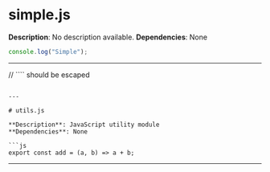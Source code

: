 # simple.js

**Description**: No description available.
**Dependencies**: None

```js
console.log("Simple");
```

---

// ```` should be escaped
```

---

# utils.js

**Description**: JavaScript utility module
**Dependencies**: None

```js
export const add = (a, b) => a + b;
```

---
